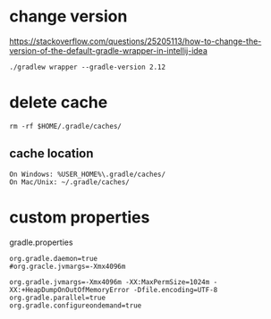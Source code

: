 # change version
https://stackoverflow.com/questions/25205113/how-to-change-the-version-of-the-default-gradle-wrapper-in-intellij-idea

```Shell
./gradlew wrapper --gradle-version 2.12
```

# delete cache
```
rm -rf $HOME/.gradle/caches/
```

## cache location
```
On Windows: %USER_HOME%\.gradle/caches/
On Mac/Unix: ~/.gradle/caches/
```

# custom properties
gradle.properties

```
org.gradle.daemon=true
#org.gracle.jvmargs=-Xmx4096m

org.gradle.jvmargs=-Xmx4096m -XX:MaxPermSize=1024m -XX:+HeapDumpOnOutOfMemoryError -Dfile.encoding=UTF-8
org.gradle.parallel=true
org.gradle.configureondemand=true
```